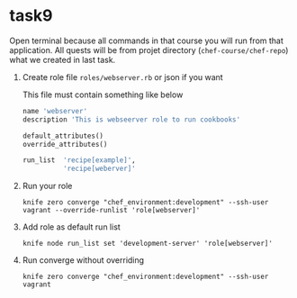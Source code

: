 # task9

Open terminal because all commands in that course you will run from that application. All quests will be from projet directory (`chef-course/chef-repo`) what we created in last task.

1. Create role file `roles/webserver.rb` or json if you want

    This file must contain something like below

    ```ruby
    name 'webserver'
    description 'This is webseerver role to run cookbooks'

    default_attributes()
    override_attributes()

    run_list  'recipe[example]',
              'recipe[weberver]'

    ```

2. Run your role

    ```
    knife zero converge "chef_environment:development" --ssh-user vagrant --override-runlist 'role[webserver]'
    ```

3. Add role as default run list

    ```
    knife node run_list set 'development-server' 'role[webserver]'
    ```

4. Run converge without overriding

    ```
    knife zero converge "chef_environment:development" --ssh-user vagrant
    ```

